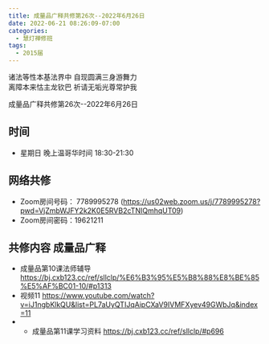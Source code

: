```yaml
---
title: 成量品广释共修第26次--2022年6月26日
date: 2022-06-21 08:26:09-07:00
categories:
  - 慧灯禅修班
tags:
  - 2015届
---
```

诸法等性本基法界中  自现圆满三身游舞力  
离障本来怙主龙钦巴  祈请无垢光尊常护我  

成量品广释共修第26次--2022年6月26日  

## 时间

- 星期日 晚上温哥华时间 18:30-21:30    

## 网络共修  

- Zoom房间号码： 7789995278 (<https://us02web.zoom.us/j/7789995278?pwd=VjZmbWJFY2k2K0E5RVB2cTNIQmhqUT09>)
- Zoom房间密码：19621211       

## 共修内容  成量品广释



- 成量品第10课法师辅导 <https://bj.cxb123.cc/ref/sllclp/%E6%B3%95%E5%B8%88%E8%BE%85%E5%AF%BC01-10/#p1313>
- 视频11 <https://www.youtube.com/watch?v=iJ1ngbKlkQU&list=PL7aUyQTIJqAipCXaV9IVMFXyev49GWbJq&index=11>
- - 成量品第11课学习资料 <https://bj.cxb123.cc/ref/sllclp/#p696>